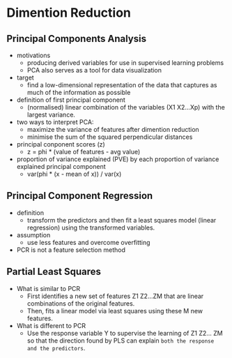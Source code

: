 # Dimention Reduction
## Principal Components Analysis
- motivations 
  - producing derived variables for use in supervised learning problems
  - PCA also serves as a tool for data visualization
- target
  - find a low-dimensional representation of the data that captures as much of
the information as possible
- definition of first principal component
  - (normalised) linear combination of the variables (X1 X2...Xp) with the largest variance.
- two ways to interpret PCA:
  - maximize the variance of features after dimention reduction
  - minimise the sum of the squared perpendicular distances
- principal conponent scores (z)
  - z = phi * (value of features - avg value)
- proportion of variance explained (PVE) by each proportion of variance explained principal component
  - var(phi * (x - mean of x)) / var(x)


## Principal Component Regression
- definition
  - transform the predictors and then fit a least squares model (linear regression) using the transformed variables.
- assumption
  - use less features and overcome overfitting
- PCR is not a feature selection method


## Partial Least Squares
- What is similar to PCR
  - First identifies a new set of features Z1 Z2...ZM that are linear
combinations of the original features.
  - Then, fits a linear model via least squares using these M new features.
- What is different to PCR
  - Use the response variable Y to supervise the learning of Z1 Z2... ZM so
that the direction found by PLS can explain `both the response and the
predictors`.

